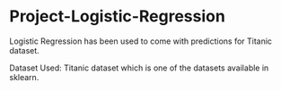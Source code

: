 # Project-Logistic-Regression

Logistic Regression has been used to come with predictions for Titanic dataset.

Dataset Used: Titanic dataset which is one of the datasets available in sklearn.
